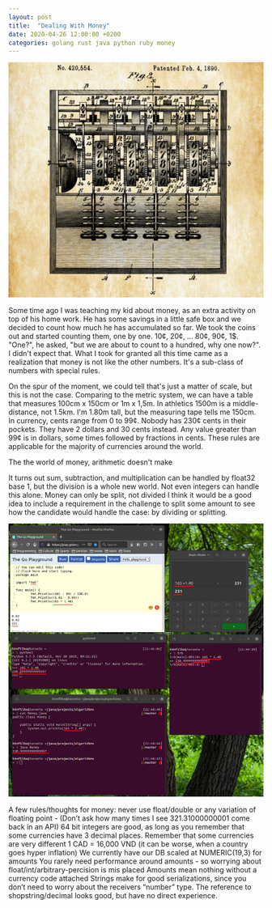 ```yaml
---
layout: post
title:  "Dealing With Money"
date: 2020-04-26 12:00:00 +0200
categories: golang rust java python ruby money
---
```


![Dealing With Money](/images/posts/dealing-with-money.png)

Some time ago I was teaching my kid about money, as an extra activity on top of his home work. He has some savings in a little safe box and we decided to count how much he has accumulated so far. We took the coins out and started counting them, one by one. 10¢, 20¢, ... 80¢, 90¢, 1$. "One?", he asked, "but we are about to count to a hundred, why one now?". I didn't expect that. What I took for granted all this time came as a realization that money is not like the other numbers. It's a sub-class of numbers with special rules.

<!-- more -->

On the spur of the moment, we could tell that's just a matter of scale, but this is not the case. Comparing to the metric system, we can have a table that measures 100cm x 150cm or 1m x 1,5m. In athletics 1500m is a middle-distance, not 1.5km. I'm 1.80m tall, but the measuring tape tells me 150cm. In currency, cents range from 0 to 99¢. Nobody has 230¢ cents in their pockets. They have 2 dollars and 30 cents instead. Any value greater than 99¢ is in dollars, some times followed by fractions in cents. These rules are applicable for the majority of currencies around the world.

The the world of money, arithmetic doesn't make

It turns out sum, subtraction, and multiplication can be handled by float32 base 1, but the division is a whole new world. Not even integers can handle this alone. Money can only be split, not divided I think it would be a good idea to include a requirement in the challenge to split some amount to see how the candidate would handle the case: by dividing or splitting.

![Tin Can Telephone](/images/posts/float-rounding-go-other-lang.png)

A few rules/thoughts for money:
never use float/double or any variation of floating point - (Don’t ask how many times I see 321.31000000001 come back in an API)
64 bit integers are good, as long as you remember that some currencies have 3 decimal places.
Remember that some currencies are very different 1 CAD = 16,000 VND (it can be worse, when a country goes hyper inflation)
We currently have our DB scaled at NUMERIC(19,3) for amounts
You rarely need performance around amounts - so worrying about float/int/arbitrary-percision is mis placed
Amounts mean nothing without a currency code attached
Strings make for good serializations, since you don’t need to worry about the receivers “number” type.
The reference to shopstring/decimal looks good, but have no direct experience.
